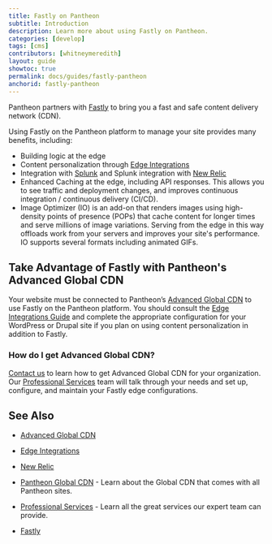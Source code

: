```yaml
---
title: Fastly on Pantheon
subtitle: Introduction
description: Learn more about using Fastly on Pantheon.
categories: [develop]
tags: [cms]
contributors: [whitneymeredith]
layout: guide
showtoc: true
permalink: docs/guides/fastly-pantheon
anchorid: fastly-pantheon
---
```


Pantheon partners with [Fastly](https://www.fastly.com/) to bring you a fast and safe content delivery network (CDN).

Using Fastly on the Pantheon platform to manage your site provides many benefits, including:

- Building logic at the edge
- Content personalization through [Edge Integrations](/guides/edge-integrations/) 
- Integration with [Splunk](https://www.splunk.com/) and Splunk integration with [New Relic](/new-relic)
- Enhanced Caching at the edge, including API responses. This allows you to see traffic and deployment changes, and improves continuous integration / continuous delivery (CI/CD).
- Image Optimizer (IO) is an add-on that renders images using high-density points of presence (POPs) that cache content for longer times and serve millions of image variations. Serving from the edge in this way offloads work from your servers and improves your site's performance. IO supports several formats including animated GIFs.

## Take Advantage of Fastly with Pantheon's Advanced Global CDN 

Your website must be connected to Pantheon’s [Advanced Global CDN](/guides/professional-services/advanced-global-cdn) to use Fastly on the Pantheon platform. You should consult the [Edge Integrations Guide](/guides/edge-integrations/) and complete the appropriate configuration for your WordPress or Drupal site if you plan on using content personalization in addition to Fastly.

### How do I get Advanced Global CDN?

[Contact us](https://pantheon.io/contact-us?docs=) to learn how to get Advanced Global CDN for your organization. Our [Professional Services](/guides/professional-services) team will talk through your needs and set up, configure, and maintain your Fastly edge configurations.

## See Also

- [Advanced Global CDN](/guides/professional-services/advanced-global-cdn)

- [Edge Integrations](/guides/edge-integrations/)

- [New Relic](/new-relic)

- [Pantheon Global CDN](/global-cdn) - Learn about the Global CDN that comes with all Pantheon sites.

- [Professional Services](/guides/professional-services) - Learn all the great services our expert team can provide.

- [Fastly](https://explore.fastly.com)



